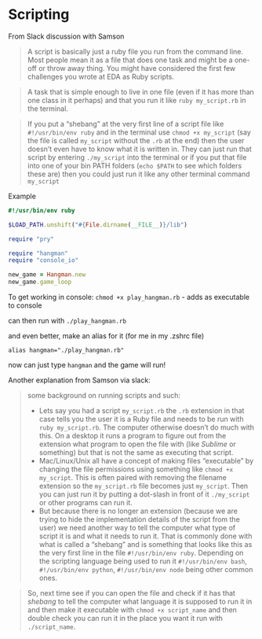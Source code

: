 # Scripting

From Slack discussion with Samson

>A script is basically just a ruby file you run from the command line. Most people mean it as a file that does one task and might be a one-off or throw away thing.
You might have considered the first few challenges you wrote at EDA as Ruby scripts.

>A task that is simple enough to live in one file (even if it has more than one class in it perhaps) and that you run it like `ruby my_script.rb` in the terminal.

>If you put a “shebang” at the very first line of a script file like `#!/usr/bin/env ruby` and in the terminal use `chmod +x my_script` (say the file is called `my_script` without the `.rb` at the end) then the user doesn’t even have to know what it is written in. They can just run that script by entering `./my_script` into the terminal or if you put that file into one of your bin PATH folders (`echo $PATH` to see which folders these are) then you could just run it like any other terminal command `my_script`


Example

```ruby
#!/usr/bin/env ruby

$LOAD_PATH.unshift("#{File.dirname(__FILE__)}/lib")

require "pry"

require "hangman"
require "console_io"

new_game = Hangman.new
new_game.game_loop
```

To get working in console:
`chmod +x play_hangman.rb` - adds as executable to console

can then run with `./play_hangman.rb`

and even better, make an alias for it (for me in my .zshrc file)

`alias hangman="./play_hangman.rb"`

now can just type `hangman` and the game will run!


Another explanation from Samson via slack:

>some background on running scripts and such:
>- Lets say you had a script `my_script.rb` the `.rb` extension in that case tells you the user it is a Ruby file and needs to be run with `ruby my_script.rb`. The computer otherwise doesn’t do much with this. On a desktop it runs a program to figure out from the extension what program to open the file with (like _Sublime_ or something) but that is not the same as executing that script.
>- Mac/Linux/Unix all have a concept of making files “executable” by changing the file permissions using something like `chmod +x my_script`. This is often paired with removing the filename extension so the `my_script.rb` file becomes just `my_script`. Then you can just run it by putting a dot-slash in front of it `./my_script` or other programs can run it.
>- But because there is no longer an extension (because we are trying to hide the implementation details of the script from the user) we need another way to tell the computer what type of script it is and what it needs to run it. That is commonly done with what is called a “shebang” and is something that looks like this as the very first line in the file `#!/usr/bin/env ruby`. Depending on the scripting language being used to run it `#!/usr/bin/env bash`, `#!/usr/bin/env python`, `#!/usr/bin/env node` being other common ones.

>So, next time see if you can open the file and check if it has that _shebang_ to tell the computer what language it is supposed to run it in and then make it executable with `chmod +x script_name` and then double check you can run it in the place you want it run with `./script_name`.